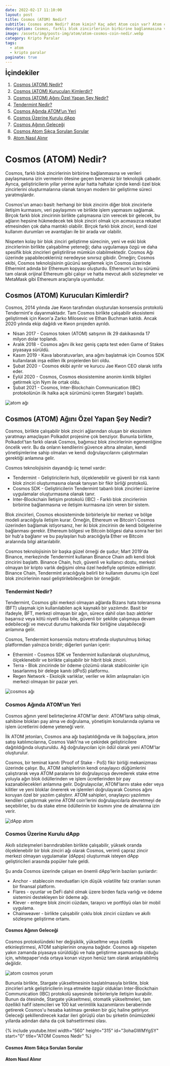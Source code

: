 ```yaml
---
date: 2022-02-17 11:10:00
layout: post
title: Cosmos (ATOM) Nedir?
subtitle: Cosmos atom Nedir? Atom kimin? Kaç adet Atom coin var? Atom coin yorum
description: Cosmos, farklı blok zincirlerinin birbirine bağlanmasına ve verileri paylaşmasına izin vermenin ötesine geçen benzersiz bir teknolojik çabadır.
image: /assets/img/posts-img/atom/atom-cosmos-coin-nedir.webp
category: Kripto Paralar
tags:
  - atom
  - kripto paralar
paginate: true
---
```

<b style="text-align:center; font-size: 150%;">İçindekiler</b>
<ol style="margin: 0;">
	<li style="padding: 2px;"><a href="#1">Cosmos (ATOM) Nedir?</a></li>
	<li style="padding: 2px;"><a href="#2">Cosmos (ATOM) Kurucuları Kimlerdir?</a></li>
	<li style="padding: 2px;"><a href="#3">Cosmos (ATOM) Ağını Özel Yapan Şey Nedir?</a></li>
	<li style="padding: 2px;"><a href="#4">Tendermint Nedir?</a></li>
	<li style="padding: 2px;"><a href="#5">Cosmos Ağında ATOM’un Yeri</a></li>
	<li style="padding: 2px;"><a href="#6">Cosmos Üzerine Kurulu dApp</a></li>
	<li style="padding: 2px;"><a href="#7">Cosmos Ağının Geleceği</a></li>
	<li style="padding: 2px;"><a href="#8">Cosmos Atom Sıkça Sorulan Sorular</a></li>
	<li style="padding: 2px;"><a href="#9">Atom Nasıl Alınır</a></li>
</ol>
<h1 id="1">Cosmos (ATOM) Nedir?</h1>


<p>
Cosmos, farklı blok zincirlerinin birbirine bağlanmasına ve verileri paylaşmasına izin vermenin ötesine geçen benzersiz bir teknolojik çabadır. Ayrıca, geliştiricilerin yıllar yerine aylar hatta haftalar içinde kendi özel blok zincirlerini oluşturmalarına olanak tanıyan modern bir geliştirme süreci yaratmışlardır.
</p>
<p>
Cosmos'un amacı basit: herhangi bir blok zincirin diğer blok zincirlerle iletişim kurmasını, veri paylaşımını ve birlikte işlem yapmasını sağlamak. Birçok farklı blok zincirinin birlikte çalışmasına izin verecek bir gelecek, bu ağların hepsine hükmedecek tek blok zinciri olmak için acımasızca rekabet etmesinden çok daha mantıklı olabilir. Birçok farklı blok zinciri, kendi özel kullanım durumları ve avantajları ile bir arada var olabilir.
</p>
<p>
Nispeten kolay bir blok zinciri geliştirme sürecinin, yeni ve eski blok zincirlerinin birlikte çalışabilme yeteneği; daha uygulamaya özgü ve daha spesifik blok zincirleri geliştirilirse mümkün olabilmektedir. Cosmos Ağı üzerinde yapabilecekleriniz neredeyse sınırsız gibidir. Örneğin; Cosmos ekibi, Cosmos teknolojisinin gücünü sergilemek için Cosmos üzerinde Ethermint adında bir Ethereum kopyası oluşturdu. Ethereum'un bu sürümü tam olarak orijinal Ethereum gibi çalışır ve hatta mevcut akıllı sözleşmeler ve MetaMask gibi Ethereum araçlarıyla uyumludur.
</p>
<h2 id="2">Cosmos (ATOM) Kurucuları Kimlerdir?</h2>


<p>
Cosmos, 2014 yılında Jae Kwon tarafından oluşturulan konsensüs protokolü Tendermint'e dayanmaktadır. Tam Cosmos birlikte çalışabilir ekosistemi geliştirmek için Kwon'a Zarko Milosevic ve Ethan Buchman katıldı. Ancak 2020 yılında ekip dağıldı ve Kwon projeden ayrıldı.
</p>
<ul>

<li>Nisan 2017 - Cosmos token (ATOM) satışının ilk 29 dakikasında 17 milyon dolar toplandı.</li>

<li>Aralık 2018 - Cosmos ağını ilk kez geniş çapta test eden Game of Stakes piyasaya sürüldü.</li>

<li>Kasım 2019 - Kava laboratuvarları, ana ağını başlatmak için Cosmos SDK kullanılarak inşa edilen ilk projelerden biri oldu.</li>

<li>Şubat 2020 - Cosmos ekibi ayrılır ve kurucu Jae Kwon CEO olarak istifa eder.</li>

<li>Eylül 2020 - Cosmos, Cosmos ekosistemine anonim kimlik bilgileri getirmek için Nym ile ortak oldu.</li>

<li>Şubat 2021 - Cosmos, Inter-Blockchain Communication (IBC) protokolünün ilk halka açık sürümünü içeren Stargate'i başlattı.
</li>
</ul>
<picture>
  <source media="(min-width: 650px" srcset="/assets/img/posts-img/atom/2022-cosmos-coin.webp">
  <img src="/assets/img/posts-img/atom/atom-grafik.webp" alt="atom ağı" style="width:auto;">
</picture>
<h2 id="3">Cosmos (ATOM) Ağını Özel Yapan Şey Nedir?</h2>


<p>
Cosmos, birlikte çalışabilir blok zinciri ağlarından oluşan bir ekosistem yaratmayı amaçlayan Polkadot projesine çok benziyor. Bununla birlikte, Polkadot'tan farklı olarak Cosmos, bağımsız blok zincirlerinin egemenliğine öncelik verir. Bu da onların kendilerini güvence altına almaları, kendi yönetişimlerine sahip olmaları ve kendi doğrulayıcılarını çalıştırmaları gerektiği anlamına gelir.
</p>
<p>
Cosmos teknolojisinin dayandığı üç temel vardır:
</p>
<ul>

<li>Tendermint - Geliştiricilerin hızlı, ölçeklenebilir ve güvenli bir risk kanıtı blok zinciri oluşturmasına olanak tanıyan bir fikir birliği protokolü.</li>

<li>Cosmos SDK - Geliştiricilerin Tendermint tabanlı blok zincirleri üzerine uygulamalar oluşturmasına olanak tanır.</li>

<li>Inter-Blockchain İletişim protokolü (IBC) - Farklı blok zincirlerinin birbirine bağlanmasına ve iletişim kurmasına izin veren bir sistem.
</li>
</ul>
<p>
Blok zincirleri, Cosmos ekosisteminde birbirleriyle bir merkez ve bölge modeli aracılığıyla iletişim kurar. Örneğin, Ethereum ve Bitcoin'i Cosmos üzerinden bağlamak istiyorsanız, her iki blok zincirinin de kendi bölgelerine bağlanması gerekir. Ethereum bölgesi ve Bitcoin bölgesi daha sonra her biri bir hub'a bağlanır ve bu paylaşılan hub aracılığıyla Ether ve Bitcoin aralarında bilgi aktarılabilir.
</p>
<p>
Cosmos teknolojisinin bir başka güzel örneği de şudur; Mart 2019'da Binance, merkezinde Tendermint kullanan Binance Chain adlı kendi blok zincirini başlattı. Binance Chain, hızlı, güvenli ve kullanıcı dostu, merkezi olmayan bir kripto varlık değişimi olma özel hedefiyle optimize edilmiştir. Binance Chain, Tendermint aracılığıyla belirli bir kullanım durumu için özel blok zincirlerinin nasıl geliştirilebileceğinin bir örneğidir.
</p>
<h3 id="4">Tendermint Nedir?</h3>
<p>
Tendermint, Cosmos gibi merkezi olmayan ağlarda Bizans hata toleransına (BFT) ulaşmak için kullanılabilen açık kaynaklı bir yazılımdır. Basit bir ifadeyle, BFT, merkezi olmayan bir ağın, sürece dahil olan bazı aktörler başarısız veya kötü niyetli olsa bile, güvenli bir şekilde çalışmaya devam edebileceği ve mevcut durumu hakkında fikir birliğine ulaşabileceği anlamına gelir.
</p>
<p>
Cosmos, Tendermint konsensüs motoru etrafında oluşturulmuş birkaç platformdan yalnızca biridir; diğerleri şunları içerir:
</p>
<ul>

<li>Ethermint - Cosmos SDK ve Tendermint kullanılarak oluşturulmuş, ölçeklenebilir ve birlikte çalışabilir bir hibrit blok zinciri.</li>

<li>Terra - Blok zincirinde bir ödeme çözümü olarak stabilcoinler için tasarlanmış bir delege kanıtı (dPoS) platformu.</li>

<li>Regen Network - Ekolojik varlıklar, veriler ve iklim anlaşmaları için merkezi olmayan bir pazar yeri.
</li>
</ul>
<p>
<picture>
  <source media="(min-width: 650px" srcset="/assets/img/posts-img/atom/atom-al.webp">
  <img src="/assets/img/posts-img/atom/atom-yorum-fiyat.webp" alt="cosmos ağı" style="width:auto;">
</picture>
<h3 id="5">Cosmos Ağında ATOM’un Yeri</h3>
</p>
<p>
Cosmos ağının yerel belirteçlerine ATOM'lar denir. ATOM'lara sahip olmak, sahibine blokları pay alma ve doğrulama, yönetişim konularında oylama ve işlem ücretlerini ödeme yeteneği verir.
</p>
<p>
İlk ATOM jetonları, Cosmos ana ağı başlatıldığında ve ilk bağışçılara, jeton satışı katılımcılarına, Cosmos Vakfı'na ve çekirdek geliştiricilere dağıtıldığında oluşturuldu. Ağ doğrulayıcıları için ödül olarak yeni ATOM'lar oluşturulur.
</p>
<p>
Cosmos, bir teminat kanıtı (Proof of Stake - PoS) fikir birliği mekanizması üzerinde çalışır. Bu, ATOM sahiplerinin kendi onaylayıcı düğümlerini çalıştırarak veya ATOM paralarını bir doğrulayıcıya devrederek stake etme yoluyla ağın blok ödüllerinden ve işlem ücretlerinden bir pay kazanabilecekleri anlamına gelir. Doğrulayıcılar, ATOM'larını stake eder veya kilitler ve yeni bloklar önererek ve işlemleri doğrulayarak Cosmos ağını koruyan özel bir yazılım çalıştırır. ATOM sahipleri, onaylayıcı yazılımını kendileri çalıştırmak yerine ATOM coin'lerini doğrulayıcılarla devretmeyi de seçebilirler, bu da stake etme ödüllerinin bir kısmını yine de almalarına izin verir.
</p>
<picture>
  <source media="(min-width: 650px" srcset="/assets/img/posts-img/atom/atom-coin-yorum.webp">
  <img src="/assets/img/posts-img/atom/cosmos-nedir.webp" alt="dApp atom" style="width:auto;">
</picture>
<h3 id="6">Cosmos Üzerine Kurulu dApp</h3>
<p>
Akıllı sözleşmeleri barındırabilen birlikte çalışabilir, yüksek oranda ölçeklenebilir bir blok zinciri ağı olarak Cosmos, verimli çapraz zincir merkezi olmayan uygulamalar (dApps) oluşturmak isteyen dApp geliştiricileri arasında popüler hale geldi.
</p>
<p>
Şu anda Cosmos üzerinde çalışan en önemli dApp'lerin bazıları şunlardır:
</p>
<ul>

<li>Anchor - stablecoin mevduatları için düşük volatilite faiz oranları sunan bir finansal platform.</li>

<li>Flares - oyunlar ve DeFi dahil olmak üzere birden fazla varlığı ve ödeme sistemini destekleyen bir ödeme ağı.</li>

<li>Klever - entegre blok zinciri cüzdanı, tarayıcı ve portföyü olan bir mobil uygulama.</li>

<li>Chainweaver - birlikte çalışabilir çoklu blok zinciri cüzdanı ve akıllı sözleşme geliştirme ortamı.
</li>
</ul>
<h4 id="7">Cosmos Ağının Geleceği</h4>
<p>
Cosmos protokolündeki her değişiklik, yükseltme veya özellik etkinleştirmesi, ATOM sahiplerinin onayına bağlıdır. Cosmos ağı nispeten yakın zamanda piyasaya sürüldüğü ve hala geliştirme aşamasında olduğu için, whitepaper'ında ortaya konan vizyon henüz tam olarak anlaşılabilmiş değildir.
</p>
<picture>
  <source media="(min-width: 650px" srcset="/assets/img/posts-img/atom/atom-ne-kadar.webp">
  <img src="/assets/img/posts-img/atom/nasil-atom-alinir.webp" alt="atom cosmos yorum" style="width:auto;">
</picture>
<p>
Bununla birlikte, Stargate yükseltmesinin başlatılmasıyla birlikte, blok zincirleri artık geliştiricilerin inşa etmekte özgür oldukları Inter-Blockchain Communication (IBC) protokolü sayesinde birbirleriyle iletişim kurabilir. Bunun da ötesinde, Stargate yükseltmesi, otomatik yükseltmeleri, tam özellikli hafif istemcileri ve 100 kat verimlilik kazanımlarını beraberinde getirerek Cosmos'u hesaba katılması gereken bir güç haline getiriyor. Geleceği şekillendirecek kadar ileri görüşlü olan bu şirketin önümüzdeki yıllarda adından daha da çok bahsettirmesi olası.
</p>
{% include youtube.html width="560" height="315" id="3ohaGWMYgSY" start="0" title="ATOM Cosmos Nedir" %}
<h4 id="8">Cosmos Atom Sıkça Sorulan Sorular</h4>

<h4 id="9">Atom Nasıl Alınır</h4>
